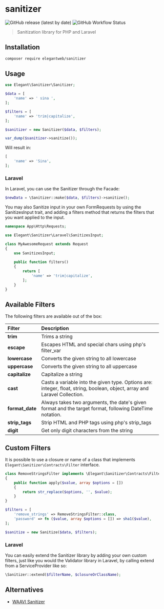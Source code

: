 # sanitizer

![GitHub release (latest by date)](https://img.shields.io/github/v/release/elegantweb/sanitizer?style=flat-square)
![GitHub Workflow Status](https://img.shields.io/github/workflow/status/elegantweb/sanitizer/test?style=flat-square)

> Sanitization library for PHP and Laravel

## Installation

``` bash
composer require elegantweb/sanitizer
```

## Usage

``` php
use Elegant\Sanitizer\Sanitizer;

$data = [
    'name' => ' sina ',
];

$filters = [
    'name' => 'trim|capitalize',
];

$sanitizer = new Sanitizer($data, $filters);

var_dump($sanitizer->sanitize());
```

Will result in:

``` php
[
    'name' => 'Sina',
];
```

### Laravel

In Laravel, you can use the Sanitizer through the Facade:

``` php
$newData = \Sanitizer::make($data, $filters)->sanitize();
```

You may also Sanitize input in your own FormRequests by using the SanitizesInput trait, and adding a filters method that returns the filters that you want applied to the input.

``` php
namespace App\Http\Requests;

use Elegant\Sanitizer\Laravel\SanitizesInput;

class MyAwesomeRequest extends Request
{
    use SanitizesInput;
    
    public function filters()
    {
        return [
            'name' => 'trim|capitalize',
        ];
    }
}
```

## Available Filters

The following filters are available out of the box:

 Filter               | Description
:---------------------|:-------------------------
 **trim**             | Trims a string
 **escape**           | Escapes HTML and special chars using php's filter_var
 **lowercase**        | Converts the given string to all lowercase
 **uppercase**        | Converts the given string to all uppercase
 **capitalize**       | Capitalize a string
 **cast**             | Casts a variable into the given type. Options are: integer, float, string, boolean, object, array and Laravel Collection.
 **format_date**      | Always takes two arguments, the date's given format and the target format, following DateTime notation.
 **strip_tags**       | Strip HTML and PHP tags using php's strip_tags
 **digit**            | Get only digit characters from the string

## Custom Filters

It is possible to use a closure or name of a class that implements `Elegant\Sanitizer\Contracts\Filter` interface.

``` php
class RemoveStringsFilter implements \Elegant\Sanitizer\Contracts\Filter
{
    public function apply($value, array $options = [])
    {
        return str_replace($options, '', $value);
    }
}

$filters = [
    'remove_strings' => RemoveStringsFilter::class,
    'password' => fn ($value, array $options = []) => sha1($value),
];

$sanitize = new Sanitize($data, $filters);
```

### Laravel

You can easily extend the Sanitizer library by adding your own custom filters, just like you would the Validator library in Laravel, by calling extend from a ServiceProvider like so:

``` php
\Sanitizer::extend($filterName, $closureOrClassName);
```

## Alternatives

- [WAAVI Sanitizer](https://github.com/Waavi/Sanitizer)
